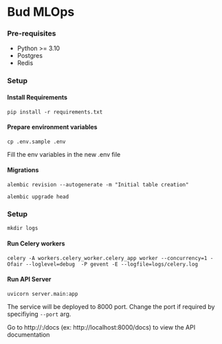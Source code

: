 # Bud MLOps

### Pre-requisites

- Python >= 3.10
- Postgres
- Redis

### Setup

#### Install Requirements

```
pip install -r requirements.txt
```

#### Prepare environment variables
```
cp .env.sample .env
```
Fill the env variables in the new .env file

#### Migrations

```
alembic revision --autogenerate -m "Initial table creation"
```

```
alembic upgrade head
```

### Setup

```
mkdir logs
```

#### Run Celery workers
```
celery -A workers.celery_worker.celery_app worker --concurrency=1 -Ofair --loglevel=debug  -P gevent -E --logfile=logs/celery.log
```

#### Run API Server
```
uvicorn server.main:app
```

The service will be deployed to 8000 port. Change the port if required by specifiying ```--port``` arg.

Go to http://<ip>:<port>/docs (ex: http://localhost:8000/docs) to view the API documentation
